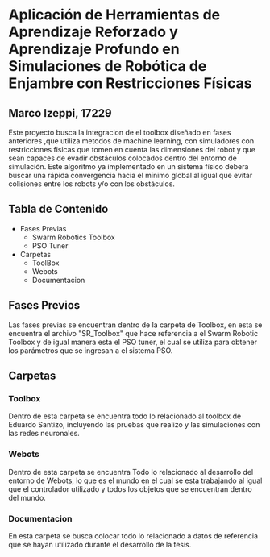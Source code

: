 # Aplicación de Herramientas de Aprendizaje Reforzado y Aprendizaje Profundo en Simulaciones de Robótica de Enjambre con Restricciones Físicas
## Marco Izeppi, 17229

Este proyecto busca la integracion de el toolbox diseñado en fases anteriores ,que utiliza metodos de machine learning, con simuladores con restricciones fisicas que tomen en cuenta las dimensiones del robot y que sean capaces de evadir obstáculos colocados dentro del entorno de simulación. Este algoritmo ya implementado en un sistema físico debera buscar una rápida convergencia hacia el mínimo global al igual que evitar colisiones entre los robots y/o con los obstáculos.

## Tabla de Contenido

- Fases Previas
    - Swarm Robotics Toolbox
    - PSO Tuner
- Carpetas
    -  ToolBox
    -  Webots
    -  Documentacion


## Fases Previos
Las fases previas se encuentran dentro de la carpeta de Toolbox, en esta se encuentra el archivo "SR_Toolbox" que hace referencia a el Swarm Robotic Toolbox y de igual manera esta el PSO tuner, el cual se utiliza para obtener los parámetros que se ingresan a el sistema PSO.

## Carpetas
### Toolbox
Dentro de esta carpeta se encuentra todo lo relacionado al toolbox de Eduardo Santizo, incluyendo las pruebas que realizo y las simulaciones con las redes neuronales.

### Webots 
Dentro de esta carpeta se encuentra Todo lo relacionado al desarrollo del entorno de Webots, lo que es el mundo en el cual se esta trabajando al igual que el controlador utilizado y todos los objetos que se encuentran dentro del mundo.

### Documentacion
En esta carpeta se busca colocar todo lo relacionado a datos de referencia que se hayan utilizado durante el desarrollo de la tesis.

